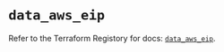 # `data_aws_eip`

Refer to the Terraform Registory for docs: [`data_aws_eip`](https://registry.terraform.io/providers/hashicorp/aws/3.76.1/docs/data-sources/eip).
